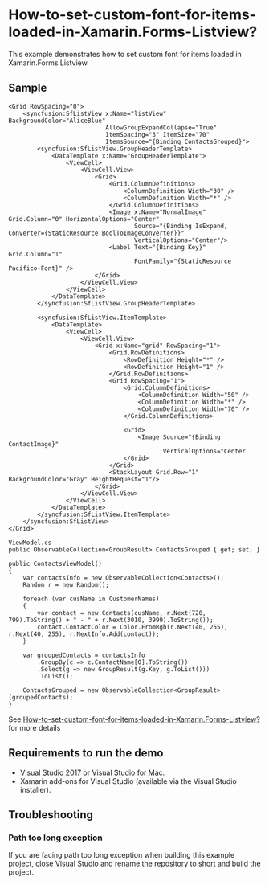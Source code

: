 # How-to-set-custom-font-for-items-loaded-in-Xamarin.Forms-Listview?

This example demonstrates how to set custom font for items loaded in Xamarin.Forms Listview.

## Sample

```xaml
<Grid RowSpacing="0">
    <syncfusion:SfListView x:Name="listView" BackgroundColor="AliceBlue"
                           AllowGroupExpandCollapse="True"
                           ItemSpacing="3" ItemSize="70"
                           ItemsSource="{Binding ContactsGrouped}">
        <syncfusion:SfListView.GroupHeaderTemplate>
            <DataTemplate x:Name="GroupHeaderTemplate">
                <ViewCell>
                    <ViewCell.View>
                        <Grid>
                            <Grid.ColumnDefinitions>
                                <ColumnDefinition Width="30" />
                                <ColumnDefinition Width="*" />
                            </Grid.ColumnDefinitions>
                            <Image x:Name="NormalImage" Grid.Column="0" HorizontalOptions="Center"
                                   Source="{Binding IsExpand, Converter={StaticResource BoolToImageConverter}}"
                                   VerticalOptions="Center"/>
                            <Label Text="{Binding Key}" Grid.Column="1"
                                   FontFamily="{StaticResource Pacifico-Font}" />
                        </Grid>
                    </ViewCell.View>
                </ViewCell>
            </DataTemplate>
        </syncfusion:SfListView.GroupHeaderTemplate>

        <syncfusion:SfListView.ItemTemplate>
            <DataTemplate>
                <ViewCell>
                    <ViewCell.View>
                        <Grid x:Name="grid" RowSpacing="1">
                            <Grid.RowDefinitions>
                                <RowDefinition Height="*" />
                                <RowDefinition Height="1" />
                            </Grid.RowDefinitions>
                            <Grid RowSpacing="1">
                                <Grid.ColumnDefinitions>
                                    <ColumnDefinition Width="50" />
                                    <ColumnDefinition Width="*" />
                                    <ColumnDefinition Width="70" />
                                </Grid.ColumnDefinitions>

                                <Grid>
                                    <Image Source="{Binding ContactImage}"
                                           VerticalOptions="Center                                
                                </Grid>
                            </Grid>
                            <StackLayout Grid.Row="1" BackgroundColor="Gray" HeightRequest="1"/>
                        </Grid>
                    </ViewCell.View>
                </ViewCell>
            </DataTemplate>
        </syncfusion:SfListView.ItemTemplate>
    </syncfusion:SfListView>
</Grid>

ViewModel.cs
public ObservableCollection<GroupResult> ContactsGrouped { get; set; }

public ContactsViewModel()
{
    var contactsInfo = new ObservableCollection<Contacts>();
    Random r = new Random();

    foreach (var cusName in CustomerNames)
    {
        var contact = new Contacts(cusName, r.Next(720, 799).ToString() + " - " + r.Next(3010, 3999).ToString());
        contact.ContactColor = Color.FromRgb(r.Next(40, 255), r.Next(40, 255), r.NextInfo.Add(contact));
    }

    var groupedContacts = contactsInfo
        .GroupBy(c => c.ContactName[0].ToString())
        .Select(g => new GroupResult(g.Key, g.ToList()))
        .ToList();

    ContactsGrouped = new ObservableCollection<GroupResult>(groupedContacts);
}
```

See [How-to-set-custom-font-for-items-loaded-in-Xamarin.Forms-Listview?](https://www.syncfusion.com/kb/9733/how-to-set-custom-font-for-items-loaded-in-xamarin-forms-listview) for more details

## Requirements to run the demo

* [Visual Studio 2017](https://visualstudio.microsoft.com/downloads/) or [Visual Studio for Mac](https://visualstudio.microsoft.com/vs/mac/).
* Xamarin add-ons for Visual Studio (available via the Visual Studio installer).

## Troubleshooting

### Path too long exception

If you are facing path too long exception when building this example project, close Visual Studio and rename the repository to short and build the project.
